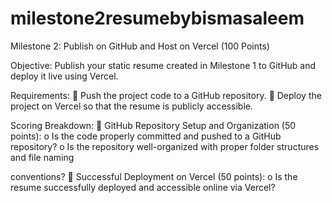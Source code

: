 # milestone2resumebybismasaleem
Milestone 2: Publish on GitHub and Host on Vercel (100 Points) 

Objective: 
Publish your static resume created in Milestone 1 to GitHub and deploy it live using Vercel. 

Requirements: 
 Push the project code to a GitHub repository. 
 Deploy the project on Vercel so that the resume is publicly accessible.

Scoring Breakdown: 
 GitHub Repository Setup and Organization (50 points): 
o Is the code properly committed and pushed to a GitHub repository? 
o Is the repository well-organized with proper folder structures and file naming 

conventions? 
 Successful Deployment on Vercel (50 points): 
o Is the resume successfully deployed and accessible online via Vercel? 
